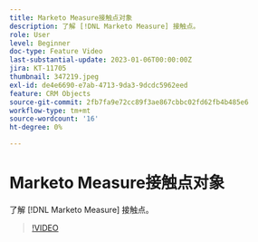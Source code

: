 ```yaml
---
title: Marketo Measure接触点对象
description: 了解 [!DNL Marketo Measure] 接触点。
role: User
level: Beginner
doc-type: Feature Video
last-substantial-update: 2023-01-06T00:00:00Z
jira: KT-11705
thumbnail: 347219.jpeg
exl-id: de4e6690-e7ab-4713-9da3-9dcdc5962eed
feature: CRM Objects
source-git-commit: 2fb7fa9e72cc89f3ae867cbbc02fd62fb4b485e6
workflow-type: tm+mt
source-wordcount: '16'
ht-degree: 0%

---
```


# Marketo Measure接触点对象

了解 [!DNL Marketo Measure] 接触点。

>[!VIDEO](https://video.tv.adobe.com/v/347219/?quality=12&learn=on)
